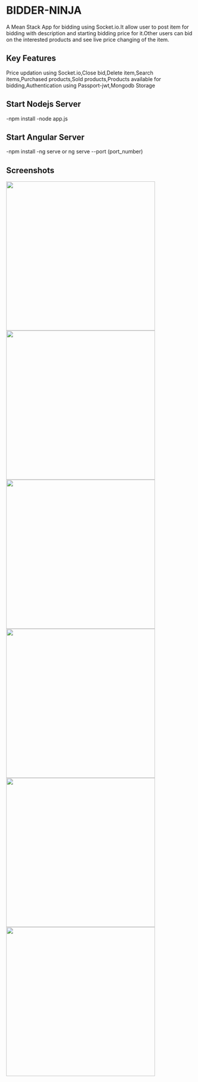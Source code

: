 # BIDDER-NINJA
A Mean Stack App for bidding using Socket.io.It allow user to post item for bidding with description and starting bidding price for it.Other users can bid on the interested products and see live price changing of the item.

## Key Features
Price updation using Socket.io,Close bid,Delete item,Search items,Purchased products,Sold products,Products available for bidding,Authentication using Passport-jwt,Mongodb Storage

## Start Nodejs Server
-npm install 
-node app.js

## Start Angular Server
-npm install
-ng serve or ng serve --port (port_number)

## Screenshots
<img src="https://user-images.githubusercontent.com/27223544/34772451-f5d6de60-f62d-11e7-8c44-22f13ad2e80f.png" width=400><img src="https://user-images.githubusercontent.com/27223544/34772563-6f3bd152-f62e-11e7-8e6b-c705d23ed3be.png" width =400>
<br>
<img src="https://user-images.githubusercontent.com/27223544/34772625-a3b82d86-f62e-11e7-87a2-9b47db9411ed.png" width=400><img src="https://user-images.githubusercontent.com/27223544/34772640-b0bf1cb0-f62e-11e7-9d65-8b42844bf5e2.png" width=400>
<br>
<img src="https://user-images.githubusercontent.com/27223544/34772901-bbdfbe00-f62f-11e7-9aa6-fb7f6ee1751f.png" width= 400><img src="https://user-images.githubusercontent.com/27223544/34772917-cbae0738-f62f-11e7-8f3d-18aeb0125b09.png" width=400>
<br>
